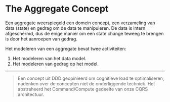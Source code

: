 # The Aggregate Concept

Een aggregate weerspiegeld een domein concept, een verzameling van data (state) en gedrag om de data te manipuleren. 
De data is intern afgeschermd, dus de enige manier om een state change teweeg te brengen is door het aanroepen 
van gedrag.

Het modeleren van een aggregate bevat twee activiteiten:
1. Het modeleren van het data model.
2. Het modeleren van gedrag op het model.

----


> Een concept uit DDD geopinieerd om cognitieve load te optimaliseren, nadenken over de concepten niet de onderliggende techniek. 
> Het abstraheerd het Command/Compute gedeelte van onze CQRS architectuur.
